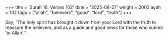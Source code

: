 +++
title = 'Surah 16, Verses 102'
date = '2025-08-27'
weight = 2003
ayah = 102
tags = ["allah", "believers", "good", "lord", "truth"]
+++

Say, “The holy spirit has brought it down from your Lord with the truth to reassure the believers, and as a guide and good news for those who submit ˹to Allah˺.”